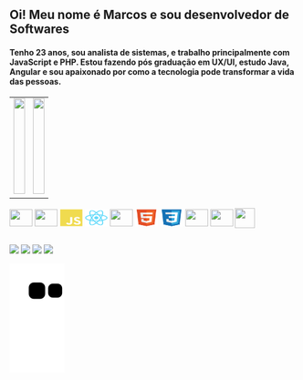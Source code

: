 ## Oi! Meu nome é Marcos e sou desenvolvedor de Softwares
#### Tenho 23 anos, sou analista de sistemas, e trabalho principalmente com JavaScript e PHP. Estou fazendo pós graduação em UX/UI, estudo Java, Angular e sou apaixonado por como a tecnologia pode transformar a vida das pessoas.
<div>
  <table style="width:100%!important;margin:0 auto;">
    <tbody style="width:100%!important;">
    <tr style="width:100%!important;">
      <td><img style="width: 100%;height: 12em; max-width:100%;" src="https://github-readme-stats.vercel.app/api?username=marcossancal&show_icons=true&theme=dark&include_all_commits=true&count_private=true"/>
      </td>
      <td>
      <img style="width: 100%;height: 12em; max-width:100%;" src="https://github-readme-stats.vercel.app/api/top-langs/?username=marcossancal&layout=compact&langs_count=7&theme=dark"/>
      </td>
    </tr>
    </tbody>
  </table>
</div>
<div style="display: inline_block"><br>
  <img align="center" height="30" width="40" src="https://cdn.jsdelivr.net/gh/devicons/devicon/icons/photoshop/photoshop-plain.svg">
  <img align="center" height="30" width="40" src="https://cdn.jsdelivr.net/gh/devicons/devicon/icons/illustrator/illustrator-plain.svg">
  <img align="center" height="30" width="40" src="https://raw.githubusercontent.com/devicons/devicon/master/icons/javascript/javascript-plain.svg">
  <img align="center" height="30" width="40" src="https://raw.githubusercontent.com/devicons/devicon/master/icons/react/react-original.svg">
  <img align="center" height="30" width="40" src="https://cdn.jsdelivr.net/gh/devicons/devicon/icons/angularjs/angularjs-original.svg">
  <img align="center" height="30" width="40" src="https://raw.githubusercontent.com/devicons/devicon/master/icons/html5/html5-original.svg">
  <img align="center" height="30" width="40" src="https://raw.githubusercontent.com/devicons/devicon/master/icons/css3/css3-original.svg">
  <img align="center" height="30" width="40" src="https://cdn.jsdelivr.net/gh/devicons/devicon/icons/postgresql/postgresql-original.svg">
  <img align="center" height="30" width="40" src="https://cdn.jsdelivr.net/gh/devicons/devicon/icons/mysql/mysql-original.svg">
  <a href="https://marcossancal.github.io/"><img align="center" height="35" width="35" src=https://icones.pro/wp-content/uploads/2021/06/icone-github-grise.png"></a>
</div>
  
  ##
 
<div> 
  <a href="https://instagram.com/_markdev" target="_blank"><img src="https://img.shields.io/badge/-Instagram-%23E4405F?style=for-the-badge&logo=instagram&logoColor=white" target="_blank"></a>
 	<a href="https://www.twitch.tv/marcossancal" target="_blank"><img src="https://img.shields.io/badge/Twitch-9146FF?style=for-the-badge&logo=twitch&logoColor=white" target="_blank"></a>
  <a href = "mailto:marcos.sanches@sancalproducoes.com"><img src="https://img.shields.io/badge/-Gmail-%23333?style=for-the-badge&logo=gmail&logoColor=white" target="_blank"></a>
  <a href="https://www.linkedin.com/in/marcossancal" target="_blank"><img src="https://img.shields.io/badge/-LinkedIn-%230077B5?style=for-the-badge&logo=linkedin&logoColor=white" target="_blank"></a> 
  
  ![Snake animation](https://github.com/marcossancal/marcossancal/blob/output/github-contribution-grid-snake.svg)
 
</div>
